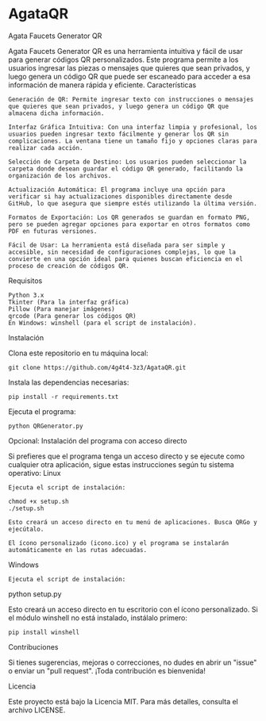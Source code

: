 # AgataQR
Agata Faucets Generator QR

Agata Faucets Generator QR es una herramienta intuitiva y fácil de usar para generar códigos QR personalizados. Este programa permite a los usuarios ingresar las piezas o mensajes que quieres que sean privados, y luego genera un código QR que puede ser escaneado para acceder a esa información de manera rápida y eficiente.
Características

    Generación de QR: Permite ingresar texto con instrucciones o mensajes que quieres que sean privados, y luego genera un código QR que almacena dicha información.

    Interfaz Gráfica Intuitiva: Con una interfaz limpia y profesional, los usuarios pueden ingresar texto fácilmente y generar los QR sin complicaciones. La ventana tiene un tamaño fijo y opciones claras para realizar cada acción.

    Selección de Carpeta de Destino: Los usuarios pueden seleccionar la carpeta donde desean guardar el código QR generado, facilitando la organización de los archivos.

    Actualización Automática: El programa incluye una opción para verificar si hay actualizaciones disponibles directamente desde GitHub, lo que asegura que siempre estés utilizando la última versión.

    Formatos de Exportación: Los QR generados se guardan en formato PNG, pero se pueden agregar opciones para exportar en otros formatos como PDF en futuras versiones.

    Fácil de Usar: La herramienta está diseñada para ser simple y accesible, sin necesidad de configuraciones complejas, lo que la convierte en una opción ideal para quienes buscan eficiencia en el proceso de creación de códigos QR.

Requisitos

    Python 3.x
    Tkinter (Para la interfaz gráfica)
    Pillow (Para manejar imágenes)
    qrcode (Para generar los códigos QR)
    En Windows: winshell (para el script de instalación).

Instalación

Clona este repositorio en tu máquina local:

    git clone https://github.com/4g4t4-3z3/AgataQR.git

Instala las dependencias necesarias:

    pip install -r requirements.txt

Ejecuta el programa:

    python QRGenerator.py

Opcional: Instalación del programa con acceso directo

Si prefieres que el programa tenga un acceso directo y se ejecute como cualquier otra aplicación, sigue estas instrucciones según tu sistema operativo:
Linux

    Ejecuta el script de instalación:

    chmod +x setup.sh
    ./setup.sh

    Esto creará un acceso directo en tu menú de aplicaciones. Busca QRGo y ejecútalo.

    El ícono personalizado (icono.ico) y el programa se instalarán automáticamente en las rutas adecuadas.

Windows

    Ejecuta el script de instalación:

python setup.py

Esto creará un acceso directo en tu escritorio con el ícono personalizado.
Si el módulo winshell no está instalado, instálalo primero:

    pip install winshell



Contribuciones

Si tienes sugerencias, mejoras o correcciones, no dudes en abrir un "issue" o enviar un "pull request". ¡Toda contribución es bienvenida!

Licencia

Este proyecto está bajo la Licencia MIT. Para más detalles, consulta el archivo LICENSE.
